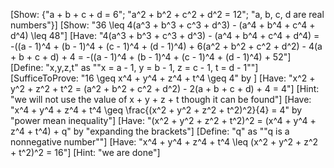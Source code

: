[Show: {"a + b + c + d = 6"; "a^2 + b^2 + c^2 + d^2 = 12"; "a, b, c, d are real numbers"}]
[Show: "36 \leq 4(a^3 + b^3 + c^3 + d^3) - (a^4 + b^4 + c^4 + d^4) \leq 48"]
[Have: "4(a^3 + b^3 + c^3 + d^3) - (a^4 + b^4 + c^4 + d^4) = -((a - 1)^4 + (b - 1)^4 + (c - 1)^4 + (d - 1)^4) + 6(a^2 + b^2 + c^2 + d^2) - 4(a + b + c + d) + 4 = -((a - 1)^4 + (b - 1)^4 + (c - 1)^4 + (d - 1)^4) + 52"]
[Define: "x,y,z,t" as ""x = a - 1, y = b - 1, z = c - 1, t = d - 1""]
[SufficeToProve: "16 \geq x^4 + y^4 + z^4 + t^4 \geq 4" by ]
[Have: "x^2 + y^2 + z^2 + t^2 = (a^2 + b^2 + c^2 + d^2) - 2(a + b + c + d) + 4 = 4"]
[Hint: "we will not use the value of x + y + z + t though it can be found"]
[Have: "x^4 + y^4 + z^4 + t^4 \geq \frac{(x^2 + y^2 + z^2 + t^2)^2}{4} = 4" by "power mean inequality"]
[Have: "(x^2 + y^2 + z^2 + t^2)^2 = (x^4 + y^4 + z^4 + t^4) + q" by "expanding the brackets"]
[Define: "q" as ""q is a nonnegative number""]
[Have: "x^4 + y^4 + z^4 + t^4 \leq (x^2 + y^2 + z^2 + t^2)^2 = 16"]
[Hint: "we are done"]